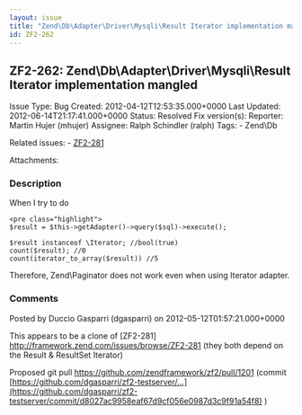 ```yaml
---
layout: issue
title: "Zend\Db\Adapter\Driver\Mysqli\Result Iterator implementation mangled"
id: ZF2-262
---
```


ZF2-262: Zend\\Db\\Adapter\\Driver\\Mysqli\\Result Iterator implementation mangled
----------------------------------------------------------------------------------

 Issue Type: Bug Created: 2012-04-12T12:53:35.000+0000 Last Updated: 2012-06-14T21:17:41.000+0000 Status: Resolved Fix version(s): 
 Reporter:  Martin Hujer (mhujer)  Assignee:  Ralph Schindler (ralph)  Tags: - Zend\\Db
 
 Related issues: - [ZF2-281](/issues/browse/ZF2-281)
 
 Attachments: 
### Description

When I try to do

 
    <pre class="highlight">
    $result = $this->getAdapter()->query($sql)->execute();
    
    $result instanceof \Iterator; //bool(true)
    count($result); //0
    count(iterator_to_array($result)) //5


Therefore, Zend\\Paginator does not work even when using Iterator adapter.

 

 

### Comments

Posted by Duccio Gasparri (dgasparri) on 2012-05-12T01:57:21.000+0000

This appears to be a clone of [ZF2-281] <http://framework.zend.com/issues/browse/ZF2-281> (they both depend on the Result & ResultSet Iterator)

Proposed git pull <https://github.com/zendframework/zf2/pull/1201> (commit [https://github.com/dgasparri/zf2-testserver/…](https://github.com/dgasparri/zf2-testserver/commit/d8027ac9958eaf67d9cf056e0987d3c9f91a54f8) )

 

 